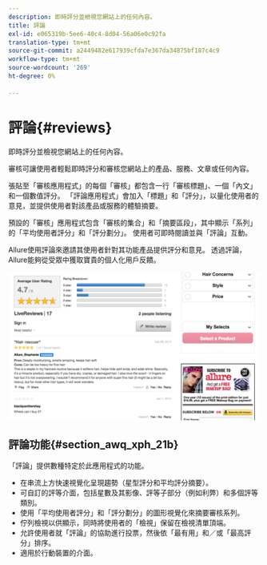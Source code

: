 ```yaml
---
description: 即時評分並檢視您網站上的任何內容。
title: 評論
exl-id: e065319b-5ee6-40c4-8d04-56a06e0c92fa
translation-type: tm+mt
source-git-commit: a2449482e617939cfda7e367da34875bf187c4c9
workflow-type: tm+mt
source-wordcount: '269'
ht-degree: 0%

---
```


# 評論{#reviews}

即時評分並檢視您網站上的任何內容。

審核可讓使用者輕鬆即時評分和審核您網站上的產品、服務、文章或任何內容。

張貼至「審核應用程式」的每個「審核」都包含一行「審核標題」、一個「內文」和一個數值評分。 「評論應用程式」會加入「標題」和「評分」，以量化使用者的意見，並提供使用者對該產品或服務的體驗摘要。

預設的「審核」應用程式包含「審核的集合」和「摘要區段」，其中顯示「系列」的「平均使用者評分」和「評分劃分」。 使用者可即時閱讀並與「評論」互動。

Allure使用評論來邀請其使用者針對其功能產品提供評分和意見。 透過評論，Allure能夠從受眾中獲取寶貴的個人化用戶反饋。

![](assets/ReviewsAllure.png)

## 評論功能{#section_awq_xph_21b}

「評論」提供數種特定於此應用程式的功能。

* 在串流上方快速視覺化呈現趨勢（星型評分和平均評分摘要）。
* 可自訂的評等介面，包括星數及其影像、評等子部分（例如利弊）和多個評等類別。
* 使用「平均使用者評分」和「評分劃分」的圖形視覺化來摘要審核系列。
* 佇列檢視以供顯示，同時將使用者的「檢視」保留在檢視清單頂端。
* 允許使用者就「評論」的協助進行投票，然後依「最有用」和／或「最高評分」排序。
* 適用於行動裝置的介面。
